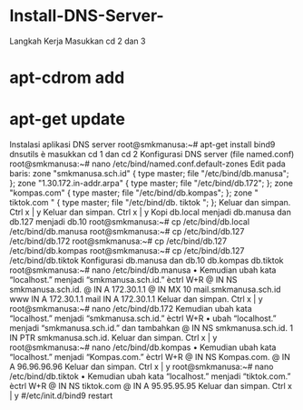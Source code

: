 # Install-DNS-Server-
Langkah Kerja
Masukkan cd 2 dan 3
# apt-cdrom add
# apt-get update
Instalasi aplikasi DNS server
root@smkmanusa:~# apt-get install bind9 dnsutils
è masukkan cd 1 dan cd 2
Konfigurasi DNS server (file named.conf)
root@smkmanusa:~# nano /etc/bind/named.conf.default-zones
Edit pada baris:
zone "smkmanusa.sch.id" {
type master;
file "/etc/bind/db.manusa";
};
zone "1.30.172.in-addr.arpa" {
type master;
file "/etc/bind/db.172";
};
zone "kompas.com" {
type master;
file "/etc/bind/db.kompas";
};
zone " tiktok.com " {
type master;
file "/etc/bind/db. tiktok ";
};
Keluar dan simpan. Ctrl x | y
Keluar dan simpan. Ctrl x | y
Kopi db.local menjadi db.manusa dan db.127 menjadi db.10
root@smkmanusa:~# cp /etc/bind/db.local /etc/bind/db.manusa
root@smkmanusa:~# cp /etc/bind/db.127 /etc/bind/db.172
root@smkmanusa:~# cp /etc/bind/db.127 /etc/bind/db.kompas
root@smkmanusa:~# cp /etc/bind/db.127 /etc/bind/db.tiktok
Konfigurasi db.manusa dan db.10 db.kompas db.tiktok
root@smkmanusa:~# nano /etc/bind/db.manusa
• Kemudian ubah kata “localhost.” menjadi “smkmanusa.sch.id.” èctrl W+R
@ IN NS smkmanusa.sch.id.
@ IN A  172.30.1.1
@ IN MX 10 mail.smkmanusa.sch.id
www IN  A  172.30.1.1
mail IN A  172.30.1.1
Keluar dan simpan. Ctrl x | y
root@smkmanusa:~# nano /etc/bind/db.172
Kemudian ubah kata “localhost.” menjadi “smkmanusa.sch.id.” èctrl W+R
• ubah “localhost.” menjadi “smkmanusa.sch.id.” dan tambahkan 
@ IN NS smkmanusa.sch.id.
1 IN PTR smkmanusa.sch.id.
Keluar dan simpan. Ctrl x | y
root@smkmanusa:~# nano /etc/bind/db.kompas
• Kemudian ubah kata “localhost.” menjadi “Kompas.com.” èctrl W+R
@ IN NS Kompas.com.
@ IN A 96.96.96.96
Keluar dan simpan. Ctrl x | y
root@smkmanusa:~# nano /etc/bind/db.tiktok
• Kemudian ubah kata “localhost.” menjadi “tiktok.com.” èctrl W+R
@ IN NS tiktok.com
@ IN A 95.95.95.95
Keluar dan simpan. Ctrl x | y
#/etc/init.d/bind9 restart
